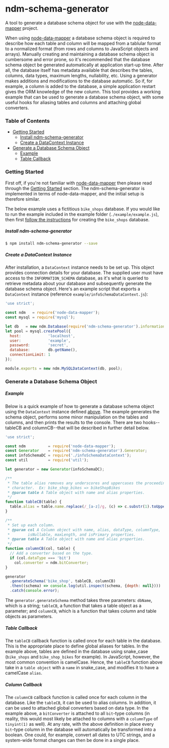 # ndm-schema-generator

A tool to generate a database schema object for use with the [node-data-mapper](https://github.com/benbotto/node-data-mapper) project.

When using [node-data-mapper](https://github.com/benbotto/node-data-mapper) a database schema object is required to describe how each table and column will be mapped from a tablular format to a normalized format (from rows and columns to JavaScript objects and arrays).  Manually creating and maintaining a database schema object is cumbersome and error prone, so it's recommended that the database schema object be generated automatically at application start-up time.  After all, the database itself has metadata available that describes the tables, columns, data types, maximum lengths, nullability, etc.  Using a generator makes additions and modifications to the database automatic.  So if, for example, a column is added to the database, a simple application restart gives the ORM knowledge of the new column.  This tool provides a working example that can be used to generate a database schema object, with some useful hooks for aliasing tables and columns and attaching global converters.

### Table of Contents

- [Getting Started](#getting-started)
    - [Install ndm-schema-generator](#install-ndm-schema-generator)
    - [Create a DataContext Instance](#create-a-datacontext-instance)
- [Generate a Database Schema Object](#generate-a-database-schema-object)
    - [Example](#example)
    - [Table Callback](#table-callback)

### Getting Started

First off, if you're not familiar with [node-data-mapper](https://github.com/benbotto/node-data-mapper) then please read through the [Getting Started](https://github.com/benbotto/node-data-mapper#getting-started) section.  The ndm-schema-generator is implemented in terms of node-data-mapper, and the initial setup is therefore similar.

The below example uses a fictitious ```bike_shops``` database.  If you would like to run the example included in the example folder (```./example/example.js```), then first [follow the instructions](https://github.com/benbotto/node-data-mapper#examples) for creating the ```bike_shops``` database.

##### Install ndm-schema-generator

```bash
$ npm install ndm-schema-generator --save
```

##### Create a DataContext Instance

After installation, a ```DataContext``` instance needs to be set up.  This object provides connection details for your database.  The supplied user must have access to the ```INFORMATION_SCHEMA``` database, as it's what is queried to retrieve metadata about your database and subsequently generate the database schema object.  Here's an example script that exports a ```DataContext``` instance (reference ```example/infoSchemaDataContext.js```):

```JavaScript
'use strict';

const ndm   = require('node-data-mapper');
const mysql = require('mysql');

let db   = new ndm.Database(require('ndm-schema-generator').information_schema);
let pool = mysql.createPool({
  host:            'localhost',
  user:            'example',
  password:        'secret',
  database:        db.getName(),
  connectionLimit: 1
});

module.exports = new ndm.MySQLDataContext(db, pool);
```

### Generate a Database Schema Object

##### Example

Below is a quick example of how to generate a database schema object using the ```DataContext``` instance defined [above](#create-a-datacontext-instance).  The example generates the schema object, performs some minor manipulation on the tables and columns, and then prints the results to the console.  There are two hooks--tableCB and columnCB--that will be described in further detail below.

```JavaScript
'use strict';

const ndm          = require('node-data-mapper');
const Generator    = require('ndm-schema-generator').Generator;
const infoSchemaDC = require('./infoSchemaDataContext');
const util         = require('util');

let generator = new Generator(infoSchemaDC);

/**
 * The table alias removes any underscores and uppercases the proceeding
 * character.  Ex: bike_shop_bikes => bikeShopBikes
 * @param table A Table object with name and alias properties.
 */
function tableCB(table) {
  table.alias = table.name.replace(/_[a-z]/g, (c) => c.substr(1).toUpperCase());
}

/**
 * Set up each column.
 * @param col A Column object with name, alias, dataType, columnType,
 *        isNullable, maxLength, and isPrimary properties.
 * @param table A Table object with name and alias properties.
 */
function columnCB(col, table) {
  // Add a converter based on the type.
  if (col.dataType === 'bit')
    col.converter = ndm.bitConverter;
}

generator
  .generateSchema('bike_shop', tableCB, columnCB)
  .then((schema) => console.log(util.inspect(schema, {depth: null})))
  .catch(console.error);
```

The ```generator.generateSchema``` method takes three parameters: ```dbName```, which is a string; ```tableCB```, a function that takes a table object as a parameter; and ```columnCB```, which is a function that takes column and table objects as parameters.

##### Table Callback

The ```tableCB``` callback function is called once for each table in the database.  This is the appropriate place to define global aliases for tables.  In the example above, tables are defined in the database using snake_case (```bike_shops``` and ```bike_shop_bikes``` for example).  In JavaScript, however, the most common convention is camelCase.  Hence, the ```tableCB``` function above take in a ```table object``` with a ```name``` in snake_case, and modifies it to have a camelCase ```alias```.

##### Column Callback

The ```columnCB``` callback function is called once for each column in the database.  Like the ```tableCB```, it can be used to alias columns.  In addition, it can be used to attached global converters based on data type.  In the example above, a ```bitConverter``` is attached to all ```bit```-type columns (in reality, this would most likely be attached to columns with a ```columnType``` of ```tinyint(1)``` as well).  At any rate, with the above definition in place every ```bit```-type column in the database will automatically be transformed into a boolean.  One could, for example, convert all dates to UTC strings, and a system-wide format changes can then be done in a single place.
